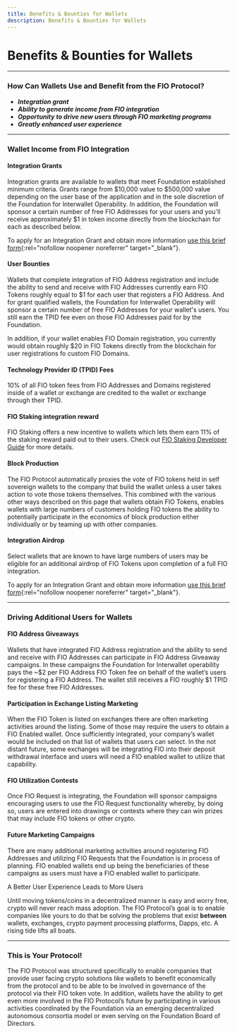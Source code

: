 ```yaml
---
title: Benefits & Bounties for Wallets
description: Benefits & Bounties for Wallets
---
```


# Benefits & Bounties for Wallets

---
### How Can Wallets Use and Benefit from the FIO Protocol?

* ***Integration grant***
* ***Ability to generate income from FIO integration***
* ***Opportunity to drive new users through FIO marketing programs***
* ***Greatly enhanced user experience***

---
### Wallet Income from FIO Integration

#### Integration Grants

Integration grants are available to wallets that meet Foundation established minimum criteria.  Grants range from $10,000 value to $500,000 value depending on the user base of the application and in the sole discretion of the Foundation for Interwallet Operability.  In addition, the Foundation will sponsor a certain number of free FIO Addresses for your users and you'll receive approximately $1 in token income directly from the blockchain for each as described below.  

To apply for an Integration Grant and obtain more information [use this brief form](https://docs.google.com/forms/d/e/1FAIpQLScU4efavwLErmJyRb1T_w9CGGLEqip2kVp1JSH-pfV7WDF--A/viewform?usp=sf_link){:rel="nofollow noopener noreferrer" target="_blank"}.  

#### User Bounties

Wallets that complete integration of FIO Address registration and include the ability to send and receive with FIO Addresses currently earn FIO Tokens roughly equal to $1 for each user that registers a FIO Address. And for grant qualified wallets, the Foundation for Interwallet Operability will sponsor a certain number of free FIO Addresses for your wallet's users. You still earn the TPID fee even on those FIO Addresses paid for by the Foundation.

In addition, if your wallet enables FIO Domain registration, you currently would obtain roughly $20 in FIO Tokens directly from the blockchain for user registrations fo custom FIO Domains.

#### Technology Provider ID (TPID) Fees

10% of all FIO token fees from FIO Addresses and Domains registered inside of a wallet or exchange are credited to the wallet or exchange through their TPID.

#### FIO Staking integration reward

FIO Staking offers a new incentive to wallets which lets them earn 11% of the staking reward paid out to their users. Check out [FIO Staking Developer Guide]({{site.baseurl}}/docs/how-to/staking) for more details.

#### Block Production

The FIO Protocol automatically proxies the vote of FIO tokens held in self sovereign wallets to the company that build the wallet unless  a user takes action to vote those tokens themselves.  This  combined with the various other ways described on this page that wallets obtain FIO Tokens, enables wallets with large numbers of customers holding FIO tokens the ability to potentially participate in the economics of block production either individually or by teaming up with other companies.

#### Integration Airdrop 

Select wallets that are known to have large numbers of users may be eligible for an additional airdrop of FIO Tokens upon completion of a full FIO integration. 

To apply for an Integration Grant and obtain more information [use this brief form](https://docs.google.com/forms/d/e/1FAIpQLScU4efavwLErmJyRb1T_w9CGGLEqip2kVp1JSH-pfV7WDF--A/viewform?usp=sf_link){:rel="nofollow noopener noreferrer" target="_blank"}. 

---
### Driving Additional Users for Wallets

#### FIO Address Giveaways

Wallets that have integrated FIO Address registration and the ability to send and receive with FIO Addresses can participate in FIO Address Giveaway campaigns. In these campaigns the Foundation for Interwallet operability pays the ~$2 per FIO Address FIO Token fee on behalf of the wallet’s users for registering a FIO Address. The wallet still receives a FIO roughly $1 TPID fee for these free FIO Addresses.

#### Participation in Exchange Listing Marketing

When the FIO Token is listed on exchanges there are often marketing activities around the listing. Some of those may require the users to obtain a FIO Enabled wallet.  Once sufficiently integrated, your company’s wallet would be included on that list of wallets that users can select.  In the not distant future, some exchanges will be integrating FIO into their deposit withdrawal interface and users will need a FIO enabled wallet to utilize that capability. 

#### FIO Utilization Contests

Once FIO Request is integrating, the Foundation will sponsor campaigns encouraging users to use the FIO Request functionality whereby, by doing so, users are entered into drawings or contests where they can win prizes that may include FIO tokens or other crypto.  

#### Future Marketing Campaigns

There are many additional marketing activities around registering FIO Addresses and utilizing FIO Requests that the Foundation is in process of planning.  FIO enabled wallets end up being the beneficiaries of these campaigns as users must have a FIO enabled wallet to participate. 

A Better User Experience Leads to More Users

Until moving tokens/coins in a decentralized manner is easy and worry free, crypto will never reach mass adoption.  The FIO Protocol’s goal is to enable companies like yours to do that be solving the problems that exist **between** wallets, exchanges, crypto payment processing platforms, Dapps, etc.  A rising tide lifts all boats. 

---
### This is Your Protocol!

The FIO Protocol was structured specifically to enable companies that provide user facing crypto solutions like wallets to benefit economically from the protocol and to be able to be involved in governance of the protocol via their FIO token vote.  In addition, wallets have the ability to get even more involved in the FIO Protocol’s future by participating in various activities coordinated by the Foundation via an emerging decentralized autonomous consortia model or even serving on the Foundation Board of Directors.



